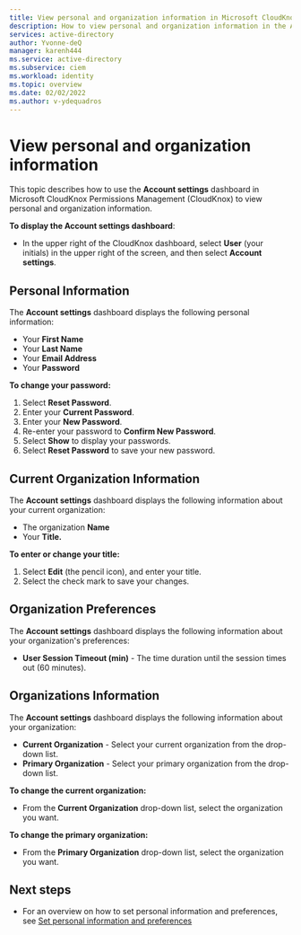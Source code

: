 ```yaml
---
title: View personal and organization information in Microsoft CloudKnox Permissions Management 
description: How to view personal and organization information in the Account settings dashboard in Microsoft CloudKnox Permissions Management.
services: active-directory
author: Yvonne-deQ
manager: karenh444
ms.service: active-directory
ms.subservice: ciem
ms.workload: identity
ms.topic: overview
ms.date: 02/02/2022
ms.author: v-ydequadros
---
```


# View personal and organization information

This topic describes how to use the **Account settings** dashboard in Microsoft CloudKnox Permissions Management (CloudKnox) to view personal and organization information.

**To display the Account settings dashboard**:

- In the upper right of the CloudKnox dashboard, select **User** (your initials) in the upper right of the screen, and then select **Account settings**.


## Personal Information

The **Account settings** dashboard displays the following personal information:

- Your **First Name**
- Your **Last Name**
- Your **Email Address**
- Your **Password**

**To change your password:**

1. Select **Reset Password**.
1. Enter your **Current Password**.
1. Enter your **New Password**.
1. Re-enter your password to **Confirm New Password**.
1. Select **Show** to display your passwords.
1. Select **Reset Password** to save your new password.

## Current Organization Information

The **Account settings** dashboard displays the following   information about your current organization:

- The organization **Name**
 - Your **Title.**

**To enter or change your title:**

1. Select **Edit** (the pencil icon), and enter your title. 
1. Select the check mark to save your changes.

## Organization Preferences

The **Account settings** dashboard displays the following information about your organization's preferences:

- **User Session Timeout (min)** - The time duration until the session times out (60 minutes).

## Organizations Information

The **Account settings** dashboard displays the following information about your organization:

- **Current Organization** - Select your current organization from the drop-down list.
- **Primary Organization** - Select your primary organization from the drop-down list.

**To change the current organization:**

- From the **Current Organization** drop-down list, select the organization you want. 

**To change the primary organization:**

- From the **Primary Organization** drop-down list, select the organization you want. 

## Next steps

- For an overview on how to set personal information and preferences, see [Set personal information and preferences](cloudknox-product-account-settings.md)
